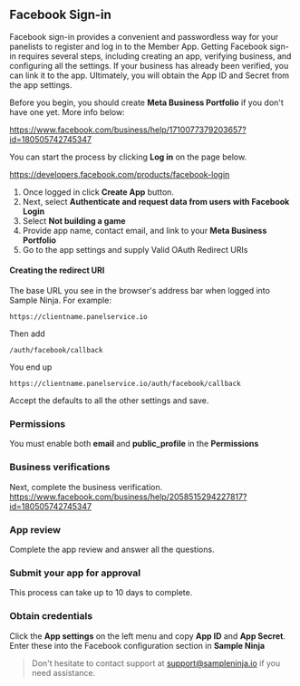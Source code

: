 ## Facebook Sign-in

Facebook sign-in provides a convenient and passwordless way for your panelists to register and log in to the Member App. Getting Facebook sign-in requires several steps, including creating an app, verifying business, and configuring all the settings. If your business has already been verified, you can link it to the app. Ultimately, you will obtain the App ID and Secret from the app settings. 

Before you begin, you should create **Meta Business Portfolio** if you don't have one yet. More info below:

https://www.facebook.com/business/help/1710077379203657?id=180505742745347

You can start the process by clicking **Log in** on the page below.

https://developers.facebook.com/products/facebook-login

1) Once logged in click **Create App** button.
2) Next, select **Authenticate and request data from users with Facebook Login**
3) Select **Not building a game**
4) Provide app name, contact email, and link to your **Meta Business Portfolio**
5) Go to the app settings and supply Valid OAuth Redirect URIs

#### Creating the redirect URI

The base URL you see in the browser's address bar when logged into Sample Ninja. For example:
```
https://clientname.panelservice.io
```
Then add
```
/auth/facebook/callback
```
You end up 
```
https://clientname.panelservice.io/auth/facebook/callback
```
Accept the defaults to all the other settings and save.

### Permissions
You must enable both **email** and **public_profile** in the **Permissions**

### Business verifications
Next, complete the business verification.
https://www.facebook.com/business/help/2058515294227817?id=180505742745347

### App review
Complete the app review and answer all the questions.

### Submit your app for approval
This process can take up to 10 days to complete.

### Obtain credentials
Click the **App settings** on the left menu and copy **App ID** and **App Secret**. Enter these into the Facebook configuration section in **Sample Ninja**

> Don't hesitate to contact support at support@sampleninja.io if you need assistance.
